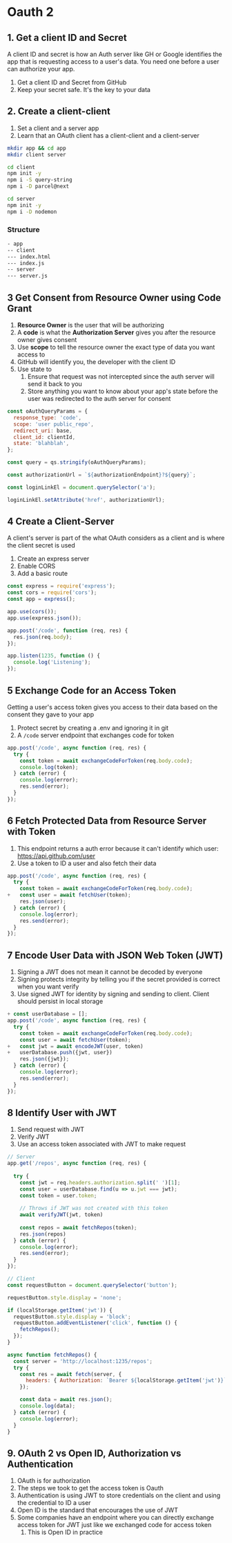 # Oauth 2


## 1. Get a client ID and Secret

A client ID and secret is how an Auth server like GH or Google identifies the app that is requesting access to a user's data. You need one before a user can authorize your app.

1. Get a client ID and Secret from GitHub
1. Keep your secret safe. It's the key to your data

## 2. Create a client-client

1. Set a client and a server app
1. Learn that an OAuth client has a client-client and a client-server

```bash
mkdir app && cd app
mkdir client server

cd client
npm init -y
npm i -S query-string
npm i -D parcel@next

cd server
npm init -y
npm i -D nodemon
```

### Structure

```bash
- app
-- client
--- index.html
--- index.js
-- server 
--- server.js
```

## 3 Get Consent from Resource Owner using Code Grant

1. **Resource Owner** is the user that will be authorizing
1. A **code** is what the **Authorization Server** gives you after the resource owner gives consent
1. Use **scope** to tell the resource owner the exact type of data you want access to
1. GitHub will identify you, the developer with the client ID
1. Use state to
    1. Ensure that request was not intercepted since the auth server will send it back to you
    1. Store anything you want to know about your app's state before the user was redirected to the auth server for consent


```javascript
const oAuthQueryParams = {
  response_type: 'code',
  scope: 'user public_repo',
  redirect_uri: base,
  client_id: clientId,
  state: 'blahblah',
};

const query = qs.stringify(oAuthQueryParams);

const authorizationUrl = `${authorizationEndpoint}?${query}`;

const loginLinkEl = document.querySelector('a');

loginLinkEl.setAttribute('href', authorizationUrl);
```


## 4 Create a Client-Server

A client's server is part of the what OAuth considers as a client and is where the client secret is used

1. Create an express server
1. Enable CORS
1. Add a basic route

```js
const express = require('express');
const cors = require('cors');
const app = express();

app.use(cors());
app.use(express.json());

app.post('/code', function (req, res) {
  res.json(req.body);
});

app.listen(1235, function () {
  console.log('Listening');
});

```


## 5 Exchange Code for an Access Token

Getting a user's access token gives you access to their data based on the consent they gave to your app

1. Protect secret by creating a .env and ignoring it in git
1. A `/code` server endpoint that exchanges code for token

```js
app.post('/code', async function (req, res) {
  try {
    const token = await exchangeCodeForToken(req.body.code);
    console.log(token);
  } catch (error) {
    console.log(error);
    res.send(error);
  }
});
```

## 6 Fetch Protected Data from Resource Server with Token

1. This endpoint returns a auth error because it can't identify which user: https://api.github.com/user
1. Use a token to ID a user and also fetch their data

```js
app.post('/code', async function (req, res) {
  try {
    const token = await exchangeCodeForToken(req.body.code);
+   const user = await fetchUser(token);
    res.json(user);
  } catch (error) {
    console.log(error);
    res.send(error);
  }
});
```

## 7 Encode User Data with JSON Web Token (JWT)

1. Signing a JWT does not mean it cannot be decoded by everyone
1. Signing protects integrity by telling you if the secret provided is correct when you want verify
1. Use signed JWT for identity by signing and sending to client. Client should persist in local storage

```javascript
+ const userDatabase = [];
app.post('/code', async function (req, res) {
  try {
    const token = await exchangeCodeForToken(req.body.code);
    const user = await fetchUser(token);
+   const jwt = await encodeJWT(user, token)
+   userDatabase.push({jwt, user})
    res.json({jwt});
  } catch (error) {
    console.log(error);
    res.send(error);
  }
});
```

## 8 Identify User with JWT

1. Send request with JWT
1. Verify JWT
1. Use an access token associated with JWT to make request

```js
// Server
app.get('/repos', async function (req, res) {
  
  try {
    const jwt = req.headers.authorization.split(' ')[1];
    const user = userDatabase.find(u => u.jwt === jwt);
    const token = user.token;
    
    // Throws if JWT was not created with this token
    await verifyJWT(jwt, token)
  
    const repos = await fetchRepos(token);
    res.json(repos)
  } catch (error) {
    console.log(error);
    res.send(error);
  }
});
```

```js
// Client
const requestButton = document.querySelector('button');

requestButton.style.display = 'none';

if (localStorage.getItem('jwt')) {
  requestButton.style.display = 'block';
  requestButton.addEventListener('click', function () {
    fetchRepos();
  });
}

async function fetchRepos() {
  const server = 'http://localhost:1235/repos';
  try {
    const res = await fetch(server, {
      headers: { Authorization: `Bearer ${localStorage.getItem('jwt')}` },
    });

    const data = await res.json();
    console.log(data);
  } catch (error) {
    console.log(error);
  }
}
```

## 9. OAuth 2 vs Open ID, Authorization vs Authentication

1. OAuth is for authorization
1. The steps we took to get the access token is Oauth
1. Authentication is using JWT to store credentials on the client and using the credential to ID a user
1. Open ID is the standard that encourages the use of JWT
1. Some companies have an endpoint where you can directly exchange access token for JWT just like we exchanged code for access token
    1. This is Open ID in practice
